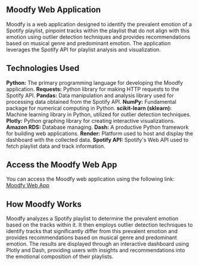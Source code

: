 ## Moodfy Web Application
Moodfy is a web application designed to identify the prevalent emotion of a Spotify playlist, pinpoint tracks within the playlist that do not align with this emotion using outlier detection techniques and provides recommendations based on musical genre and predominant emotion. The application leverages the Spotify API for playlist analysis and visualization.

## Technologies Used
**Python:** The primary programming language for developing the Moodfy application.
**Requests:** Python library for making HTTP requests to the Spotify API.
**Pandas:** Data manipulation and analysis library used for processing data obtained from the Spotify API.
**NumPy:** Fundamental package for numerical computing in Python.
**scikit-learn (sklearn):** Machine learning library in Python, utilized for outlier detection techniques.
**Plotly:** Python graphing library for creating interactive visualizations.
**Amazon RDS:** Database managing.
**Dash:** A productive Python framework for building web applications.
**Render:** Platform used to host and display the dashboard with the collected data.
**Spotify API:** Spotify's Web API used to fetch playlist data and track information.

## Access the Moodfy Web App
You can access the Moodfy web application using the following link: [Moodfy Web App](https://moodfy_v2.onrender.com/)

## How Moodfy Works
Moodfy analyzes a Spotify playlist to determine the prevalent emotion based on the tracks within it. It then employs outlier detection techniques to identify tracks that significantly differ from this prevalent emotion and provides recommendations based on musical genre and predominant emotion. The results are displayed through an interactive dashboard using Plotly and Dash, providing users with insights and recommendations into the emotional composition of their playlists.
